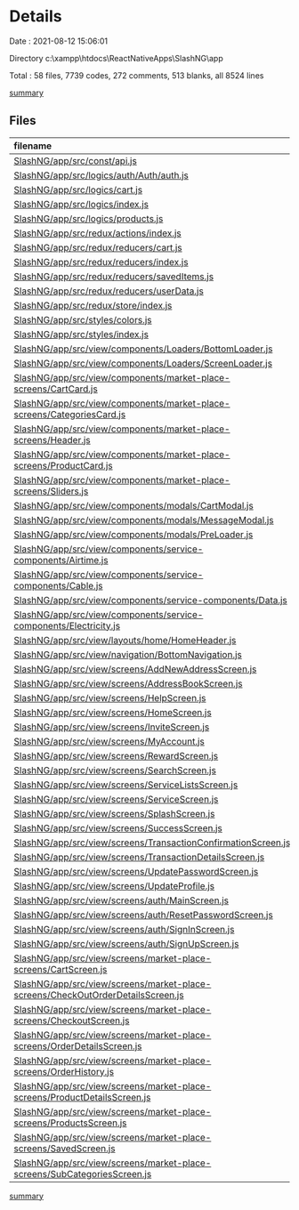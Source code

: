 # Details

Date : 2021-08-12 15:06:01

Directory c:\xampp\htdocs\ReactNativeApps\SlashNG\app

Total : 58 files,  7739 codes, 272 comments, 513 blanks, all 8524 lines

[summary](results.md)

## Files
| filename | language | code | comment | blank | total |
| :--- | :--- | ---: | ---: | ---: | ---: |
| [SlashNG/app/src/const/api.js](/SlashNG/app/src/const/api.js) | JavaScript | 4 | 0 | 2 | 6 |
| [SlashNG/app/src/logics/auth/Auth/auth.js](/SlashNG/app/src/logics/auth/Auth/auth.js) | JavaScript | 95 | 13 | 10 | 118 |
| [SlashNG/app/src/logics/cart.js](/SlashNG/app/src/logics/cart.js) | JavaScript | 126 | 15 | 19 | 160 |
| [SlashNG/app/src/logics/index.js](/SlashNG/app/src/logics/index.js) | JavaScript | 15 | 0 | 3 | 18 |
| [SlashNG/app/src/logics/products.js](/SlashNG/app/src/logics/products.js) | JavaScript | 50 | 8 | 13 | 71 |
| [SlashNG/app/src/redux/actions/index.js](/SlashNG/app/src/redux/actions/index.js) | JavaScript | 19 | 0 | 3 | 22 |
| [SlashNG/app/src/redux/reducers/cart.js](/SlashNG/app/src/redux/reducers/cart.js) | JavaScript | 9 | 0 | 2 | 11 |
| [SlashNG/app/src/redux/reducers/index.js](/SlashNG/app/src/redux/reducers/index.js) | JavaScript | 9 | 0 | 2 | 11 |
| [SlashNG/app/src/redux/reducers/savedItems.js](/SlashNG/app/src/redux/reducers/savedItems.js) | JavaScript | 9 | 0 | 2 | 11 |
| [SlashNG/app/src/redux/reducers/userData.js](/SlashNG/app/src/redux/reducers/userData.js) | JavaScript | 9 | 0 | 2 | 11 |
| [SlashNG/app/src/redux/store/index.js](/SlashNG/app/src/redux/store/index.js) | JavaScript | 4 | 0 | 1 | 5 |
| [SlashNG/app/src/styles/colors.js](/SlashNG/app/src/styles/colors.js) | JavaScript | 4 | 0 | 2 | 6 |
| [SlashNG/app/src/styles/index.js](/SlashNG/app/src/styles/index.js) | JavaScript | 11 | 0 | 3 | 14 |
| [SlashNG/app/src/view/components/Loaders/BottomLoader.js](/SlashNG/app/src/view/components/Loaders/BottomLoader.js) | JavaScript | 11 | 0 | 3 | 14 |
| [SlashNG/app/src/view/components/Loaders/ScreenLoader.js](/SlashNG/app/src/view/components/Loaders/ScreenLoader.js) | JavaScript | 33 | 1 | 4 | 38 |
| [SlashNG/app/src/view/components/market-place-screens/CartCard.js](/SlashNG/app/src/view/components/market-place-screens/CartCard.js) | JavaScript | 142 | 3 | 8 | 153 |
| [SlashNG/app/src/view/components/market-place-screens/CategoriesCard.js](/SlashNG/app/src/view/components/market-place-screens/CategoriesCard.js) | JavaScript | 71 | 0 | 6 | 77 |
| [SlashNG/app/src/view/components/market-place-screens/Header.js](/SlashNG/app/src/view/components/market-place-screens/Header.js) | JavaScript | 157 | 0 | 7 | 164 |
| [SlashNG/app/src/view/components/market-place-screens/ProductCard.js](/SlashNG/app/src/view/components/market-place-screens/ProductCard.js) | JavaScript | 280 | 4 | 16 | 300 |
| [SlashNG/app/src/view/components/market-place-screens/Sliders.js](/SlashNG/app/src/view/components/market-place-screens/Sliders.js) | JavaScript | 49 | 2 | 5 | 56 |
| [SlashNG/app/src/view/components/modals/CartModal.js](/SlashNG/app/src/view/components/modals/CartModal.js) | JavaScript | 75 | 1 | 6 | 82 |
| [SlashNG/app/src/view/components/modals/MessageModal.js](/SlashNG/app/src/view/components/modals/MessageModal.js) | JavaScript | 54 | 0 | 4 | 58 |
| [SlashNG/app/src/view/components/modals/PreLoader.js](/SlashNG/app/src/view/components/modals/PreLoader.js) | JavaScript | 34 | 0 | 3 | 37 |
| [SlashNG/app/src/view/components/service-components/Airtime.js](/SlashNG/app/src/view/components/service-components/Airtime.js) | JavaScript | 190 | 6 | 8 | 204 |
| [SlashNG/app/src/view/components/service-components/Cable.js](/SlashNG/app/src/view/components/service-components/Cable.js) | JavaScript | 293 | 13 | 21 | 327 |
| [SlashNG/app/src/view/components/service-components/Data.js](/SlashNG/app/src/view/components/service-components/Data.js) | JavaScript | 251 | 10 | 17 | 278 |
| [SlashNG/app/src/view/components/service-components/Electricity.js](/SlashNG/app/src/view/components/service-components/Electricity.js) | JavaScript | 222 | 11 | 16 | 249 |
| [SlashNG/app/src/view/layouts/home/HomeHeader.js](/SlashNG/app/src/view/layouts/home/HomeHeader.js) | JavaScript | 47 | 0 | 3 | 50 |
| [SlashNG/app/src/view/navigation/BottomNavigation.js](/SlashNG/app/src/view/navigation/BottomNavigation.js) | JavaScript | 145 | 3 | 12 | 160 |
| [SlashNG/app/src/view/screens/AddNewAddressScreen.js](/SlashNG/app/src/view/screens/AddNewAddressScreen.js) | JavaScript | 290 | 11 | 12 | 313 |
| [SlashNG/app/src/view/screens/AddressBookScreen.js](/SlashNG/app/src/view/screens/AddressBookScreen.js) | JavaScript | 232 | 9 | 15 | 256 |
| [SlashNG/app/src/view/screens/HelpScreen.js](/SlashNG/app/src/view/screens/HelpScreen.js) | JavaScript | 116 | 0 | 20 | 136 |
| [SlashNG/app/src/view/screens/HomeScreen.js](/SlashNG/app/src/view/screens/HomeScreen.js) | JavaScript | 112 | 5 | 8 | 125 |
| [SlashNG/app/src/view/screens/InviteScreen.js](/SlashNG/app/src/view/screens/InviteScreen.js) | JavaScript | 148 | 2 | 7 | 157 |
| [SlashNG/app/src/view/screens/MyAccount.js](/SlashNG/app/src/view/screens/MyAccount.js) | JavaScript | 253 | 0 | 8 | 261 |
| [SlashNG/app/src/view/screens/RewardScreen.js](/SlashNG/app/src/view/screens/RewardScreen.js) | JavaScript | 244 | 10 | 13 | 267 |
| [SlashNG/app/src/view/screens/SearchScreen.js](/SlashNG/app/src/view/screens/SearchScreen.js) | JavaScript | 166 | 11 | 12 | 189 |
| [SlashNG/app/src/view/screens/ServiceListsScreen.js](/SlashNG/app/src/view/screens/ServiceListsScreen.js) | JavaScript | 113 | 0 | 8 | 121 |
| [SlashNG/app/src/view/screens/ServiceScreen.js](/SlashNG/app/src/view/screens/ServiceScreen.js) | JavaScript | 256 | 3 | 13 | 272 |
| [SlashNG/app/src/view/screens/SplashScreen.js](/SlashNG/app/src/view/screens/SplashScreen.js) | JavaScript | 104 | 6 | 7 | 117 |
| [SlashNG/app/src/view/screens/SuccessScreen.js](/SlashNG/app/src/view/screens/SuccessScreen.js) | JavaScript | 74 | 9 | 5 | 88 |
| [SlashNG/app/src/view/screens/TransactionConfirmationScreen.js](/SlashNG/app/src/view/screens/TransactionConfirmationScreen.js) | JavaScript | 145 | 4 | 7 | 156 |
| [SlashNG/app/src/view/screens/TransactionDetailsScreen.js](/SlashNG/app/src/view/screens/TransactionDetailsScreen.js) | JavaScript | 224 | 4 | 8 | 236 |
| [SlashNG/app/src/view/screens/UpdatePasswordScreen.js](/SlashNG/app/src/view/screens/UpdatePasswordScreen.js) | JavaScript | 161 | 9 | 10 | 180 |
| [SlashNG/app/src/view/screens/UpdateProfile.js](/SlashNG/app/src/view/screens/UpdateProfile.js) | JavaScript | 305 | 13 | 18 | 336 |
| [SlashNG/app/src/view/screens/auth/MainScreen.js](/SlashNG/app/src/view/screens/auth/MainScreen.js) | JavaScript | 54 | 0 | 3 | 57 |
| [SlashNG/app/src/view/screens/auth/ResetPasswordScreen.js](/SlashNG/app/src/view/screens/auth/ResetPasswordScreen.js) | JavaScript | 123 | 10 | 5 | 138 |
| [SlashNG/app/src/view/screens/auth/SignInScreen.js](/SlashNG/app/src/view/screens/auth/SignInScreen.js) | JavaScript | 147 | 9 | 9 | 165 |
| [SlashNG/app/src/view/screens/auth/SignUpScreen.js](/SlashNG/app/src/view/screens/auth/SignUpScreen.js) | JavaScript | 222 | 10 | 9 | 241 |
| [SlashNG/app/src/view/screens/market-place-screens/CartScreen.js](/SlashNG/app/src/view/screens/market-place-screens/CartScreen.js) | JavaScript | 180 | 4 | 8 | 192 |
| [SlashNG/app/src/view/screens/market-place-screens/CheckOutOrderDetailsScreen.js](/SlashNG/app/src/view/screens/market-place-screens/CheckOutOrderDetailsScreen.js) | JavaScript | 312 | 10 | 14 | 336 |
| [SlashNG/app/src/view/screens/market-place-screens/CheckoutScreen.js](/SlashNG/app/src/view/screens/market-place-screens/CheckoutScreen.js) | JavaScript | 473 | 17 | 25 | 515 |
| [SlashNG/app/src/view/screens/market-place-screens/OrderDetailsScreen.js](/SlashNG/app/src/view/screens/market-place-screens/OrderDetailsScreen.js) | JavaScript | 249 | 3 | 13 | 265 |
| [SlashNG/app/src/view/screens/market-place-screens/OrderHistory.js](/SlashNG/app/src/view/screens/market-place-screens/OrderHistory.js) | JavaScript | 157 | 2 | 10 | 169 |
| [SlashNG/app/src/view/screens/market-place-screens/ProductDetailsScreen.js](/SlashNG/app/src/view/screens/market-place-screens/ProductDetailsScreen.js) | JavaScript | 186 | 4 | 12 | 202 |
| [SlashNG/app/src/view/screens/market-place-screens/ProductsScreen.js](/SlashNG/app/src/view/screens/market-place-screens/ProductsScreen.js) | JavaScript | 123 | 10 | 12 | 145 |
| [SlashNG/app/src/view/screens/market-place-screens/SavedScreen.js](/SlashNG/app/src/view/screens/market-place-screens/SavedScreen.js) | JavaScript | 86 | 5 | 13 | 104 |
| [SlashNG/app/src/view/screens/market-place-screens/SubCategoriesScreen.js](/SlashNG/app/src/view/screens/market-place-screens/SubCategoriesScreen.js) | JavaScript | 66 | 2 | 6 | 74 |

[summary](results.md)